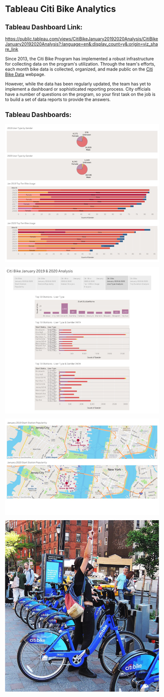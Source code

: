 # Tableau Citi Bike Analytics

## Tableau Dashboard Link:
https://public.tableau.com/views/CitiBikeJanuary20192020Analysis/CitiBikeJanuary20192020Analysis?:language=en&:display_count=y&:origin=viz_share_link


Since 2013, the Citi Bike Program has implemented a robust infrastructure for collecting data on the program's utilization. Through the team's efforts, each month bike data is collected, organized, and made public on the [Citi Bike Data](https://www.citibikenyc.com/system-data) webpage.

However, while the data has been regularly updated, the team has yet to implement a dashboard or sophisticated reporting process. City officials have a number of questions on the program, so your first task on the job is to build a set of data reports to provide the answers.

## Tableau Dashboards:

![Citi-Bikes](Images/GenderAnalysis.jpg)

![Citi-Bikes](Images/UserType.jpg)

![Citi-Bikes](Images/Map.jpg)

![Citi-Bikes](Images/citi-bike-station-bikes.jpg)

